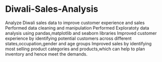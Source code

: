 # Diwali-Sales-Analysis
Analyze Diwali sales data to improve customer experience and sales
Performed data cleaning and manipulation
Performed Exploratoty data analysis using pandas,matplotlib and seaborn libraries 
Improved customer experience by identifying potential customers across different states,occupation,gender and age groups
Improved sales by identifying most selling product categories and products,which can help to plan inventory and hence meet the demands.
